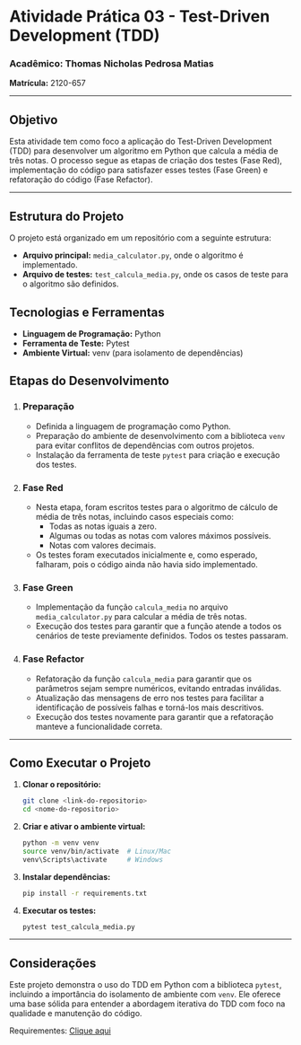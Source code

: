 
# Atividade Prática 03 - Test-Driven Development (TDD)

### Acadêmico: Thomas Nicholas Pedrosa Matias  
**Matrícula:** 2120-657

---

## Objetivo

Esta atividade tem como foco a aplicação do Test-Driven Development (TDD) para desenvolver um algoritmo em Python que calcula a média de três notas. O processo segue as etapas de criação dos testes (Fase Red), implementação do código para satisfazer esses testes (Fase Green) e refatoração do código (Fase Refactor).

---

## Estrutura do Projeto

O projeto está organizado em um repositório com a seguinte estrutura:
- **Arquivo principal:** `media_calculator.py`, onde o algoritmo é implementado.
- **Arquivo de testes:** `test_calcula_media.py`, onde os casos de teste para o algoritmo são definidos.

## Tecnologias e Ferramentas

- **Linguagem de Programação:** Python
- **Ferramenta de Teste:** Pytest
- **Ambiente Virtual:** venv (para isolamento de dependências)

## Etapas do Desenvolvimento

1. ### Preparação

   - Definida a linguagem de programação como Python.
   - Preparação do ambiente de desenvolvimento com a biblioteca `venv` para evitar conflitos de dependências com outros projetos.
   - Instalação da ferramenta de teste `pytest` para criação e execução dos testes.

2. ### Fase Red
   - Nesta etapa, foram escritos testes para o algoritmo de cálculo de média de três notas, incluindo casos especiais como:
     - Todas as notas iguais a zero.
     - Algumas ou todas as notas com valores máximos possíveis.
     - Notas com valores decimais.
   - Os testes foram executados inicialmente e, como esperado, falharam, pois o código ainda não havia sido implementado.

3. ### Fase Green
   - Implementação da função `calcula_media` no arquivo `media_calculator.py` para calcular a média de três notas.
   - Execução dos testes para garantir que a função atende a todos os cenários de teste previamente definidos. Todos os testes passaram.

4. ### Fase Refactor
   - Refatoração da função `calcula_media` para garantir que os parâmetros sejam sempre numéricos, evitando entradas inválidas.
   - Atualização das mensagens de erro nos testes para facilitar a identificação de possíveis falhas e torná-los mais descritivos.
   - Execução dos testes novamente para garantir que a refatoração manteve a funcionalidade correta.

---

## Como Executar o Projeto

1. **Clonar o repositório:**
   ```bash
   git clone <link-do-repositorio>
   cd <nome-do-repositorio>
   ```

2. **Criar e ativar o ambiente virtual:**
   ```bash
   python -m venv venv
   source venv/bin/activate  # Linux/Mac
   venv\Scripts\activate     # Windows
   ```

3. **Instalar dependências:**
   ```bash
   pip install -r requirements.txt
   ```

4. **Executar os testes:**
   ```bash
   pytest test_calcula_media.py
   ```

---

## Considerações

Este projeto demonstra o uso do TDD em Python com a biblioteca `pytest`, incluindo a importância do isolamento de ambiente com `venv`. Ele oferece uma base sólida para entender a abordagem iterativa do TDD com foco na qualidade e manutenção do código.

Requirementes: [Clique aqui](https://github.com/ThomasNicholas21/TDD/blob/master/requirements.txt)
